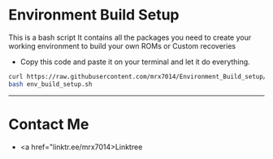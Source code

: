 # Environment Build Setup
This is a bash script It contains all the packages you need to create your working environment to build your own ROMs or Custom recoveries

- Copy this code and paste it on your terminal and let it do everything.

```sh
curl https://raw.githubusercontent.com/mrx7014/Environment_Build_setup/main/env_build_setup.sh >> env_build_setup.sh
bash env_build_setup.sh
```
_______

# Contact Me

 - <a href="linktr.ee/mrx7014>Linktree</a>
